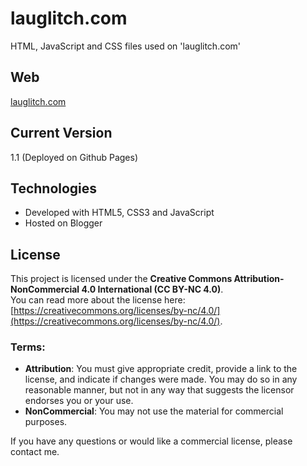 # lauglitch.com
HTML, JavaScript and CSS files used on 'lauglitch.com'

## Web
[lauglitch.com](https://www.lauglitch.com)

## Current Version
1.1  (Deployed on Github Pages)

## Technologies
* Developed with HTML5, CSS3 and JavaScript
* Hosted on Blogger

## License

This project is licensed under the **Creative Commons Attribution-NonCommercial 4.0 International (CC BY-NC 4.0)**.  
You can read more about the license here: [https://creativecommons.org/licenses/by-nc/4.0/](https://creativecommons.org/licenses/by-nc/4.0/).  

### Terms:
- **Attribution**: You must give appropriate credit, provide a link to the license, and indicate if changes were made. You may do so in any reasonable manner, but not in any way that suggests the licensor endorses you or your use.
- **NonCommercial**: You may not use the material for commercial purposes.

If you have any questions or would like a commercial license, please contact me.

